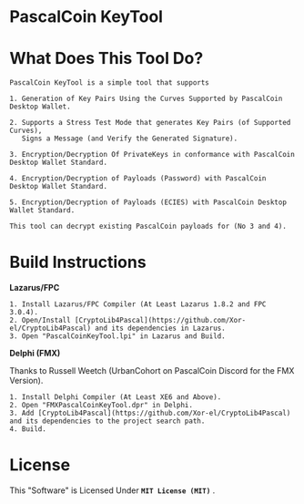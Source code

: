 # PascalCoin KeyTool

# What Does This Tool Do?

```
PascalCoin KeyTool is a simple tool that supports

1. Generation of Key Pairs Using the Curves Supported by PascalCoin Desktop Wallet.

2. Supports a Stress Test Mode that generates Key Pairs (of Supported Curves),
   Signs a Message (and Verify the Generated Signature).
   
3. Encryption/Decryption Of PrivateKeys in conformance with PascalCoin Desktop Wallet Standard.

4. Encryption/Decryption of Payloads (Password) with PascalCoin Desktop Wallet Standard.

5. Encryption/Decryption of Payloads (ECIES) with PascalCoin Desktop Wallet Standard.

This tool can decrypt existing PascalCoin payloads for (No 3 and 4).

```

# Build Instructions

**Lazarus/FPC**
```
1. Install Lazarus/FPC Compiler (At Least Lazarus 1.8.2 and FPC 3.0.4).
2. Open/Install [CryptoLib4Pascal](https://github.com/Xor-el/CryptoLib4Pascal) and its dependencies in Lazarus.
3. Open "PascalCoinKeyTool.lpi" in Lazarus and Build.

```

**Delphi (FMX)**

Thanks to Russell Weetch (UrbanCohort on PascalCoin Discord for the FMX Version).
```
1. Install Delphi Compiler (At Least XE6 and Above).
2. Open "FMXPascalCoinKeyTool.dpr" in Delphi.
3. Add [CryptoLib4Pascal](https://github.com/Xor-el/CryptoLib4Pascal) and its dependencies to the project search path.
4. Build.

```

# License

This "Software" is Licensed Under  **`MIT License (MIT)`** .
